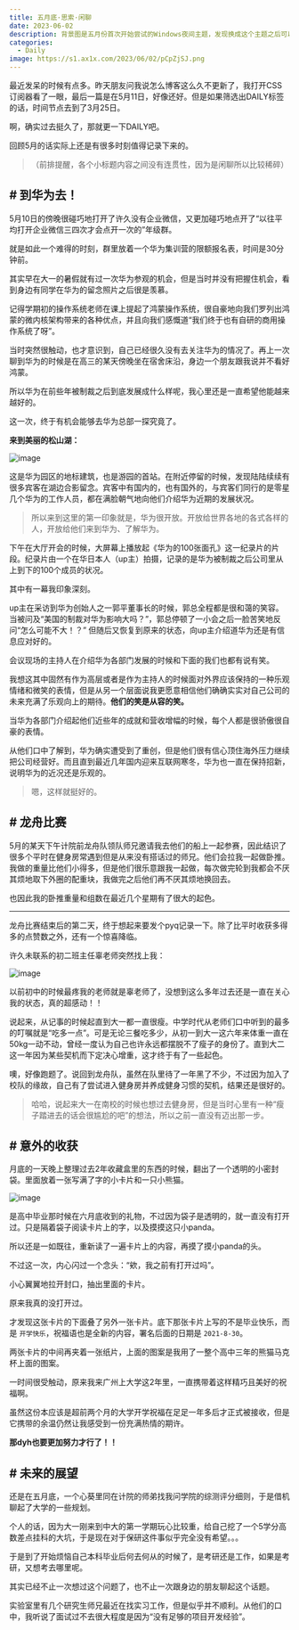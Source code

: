 ```yaml
---
title: 五月底·思索·闲聊
date: 2023-06-02
description: 背景图是五月份首次开始尝试的Windows夜间主题，发现换成这个主题之后可以在屏幕面前更集中注意力一些。
categories: 
  - Daily
image: https://s1.ax1x.com/2023/06/02/pCpZjSJ.png
---
```


最近发呆的时候有点多。昨天朋友问我说怎么博客这么久不更新了，我打开CSS订阅器看了一眼，最后一篇是在5月11日，好像还好。但是如果筛选出DAILY标签的话，时间节点去到了3月25日。

啊，确实过去挺久了，那就更一下DAILY吧。

回顾5月的话实际上还是有很多时刻值得记录下来的。

> （前排提醒，各个小标题内容之间没有连贯性，因为是闲聊所以比较稀碎）

## #  到华为去！

5月10日的傍晚很碰巧地打开了许久没有企业微信，又更加碰巧地点开了“以往平均打开企业微信三四次才会点开一次的”年级群。

就是如此一个难得的时刻，群里放着一个华为集训营的限额报名表，时间是30分钟前。

其实早在大一的暑假就有过一次华为参观的机会，但是当时并没有把握住机会，看到身边有同学在华为的留念照片之后很是羡慕。

记得学期初的操作系统老师在课上提起了鸿蒙操作系统，很自豪地向我们罗列出鸿蒙的微内核架构带来的各种优点，并且向我们感慨道“我们终于也有自研的商用操作系统了呀”。

当时突然很触动，也才意识到，自己已经很久没有去关注华为的情况了。再上一次聊到华为的时候是在高三的某天傍晚坐在宿舍床沿，身边一个朋友跟我说并不看好鸿蒙。

所以华为在前些年被制裁之后到底发展成什么样呢，我心里还是一直希望他能越来越好的。

这一次，终于有机会能够去华为总部一探究竟了。

**来到美丽的松山湖：**

![image](https://s1.ax1x.com/2023/06/02/pCpCzpq.jpg)

这是华为园区的地标建筑，也是游园的首站。在附近停留的时候，发现陆陆续续有很多宾客在湖边合影留念。宾客中有国内的，也有国外的，与宾客们同行的是零星几个华为的工作人员，都在满脸朝气地向他们介绍华为近期的发展状况。

> 所以来到这里的第一印象就是，华为很开放。开放给世界各地的各式各样的人，开放给他们来到华为、了解华为。

下午在大厅开会的时候，大屏幕上播放起《华为的100张面孔》这一纪录片的片段。纪录片由一个在华日本人（up主）拍摄，记录的是华为被制裁之后公司里从上到下的100个成员的状况。

其中有一幕我印象深刻。

up主在采访到华为创始人之一郭平董事长的时候，郭总全程都是很和蔼的笑容。当被问及“美国的制裁对华为影响大吗？”，郭总停顿了一小会之后一脸苦笑地反问“怎么可能不大！？” 但随后又恢复到原来的状态，向up主介绍道华为还是有信息应对好的。

会议现场的主持人在介绍华为各部门发展的时候和下面的我们也都有说有笑。

我想这其中固然有作为高层或者是作为主持人的时候面对外界应该保持的一种乐观情绪和微笑的表情，但是从另一个层面说我更愿意相信他们确确实实对自己公司的未来充满了乐观向上的期待。**他们的笑是从容的笑。**

当华为各部门介绍起他们近些年的成就和营收增幅的时候，每个人都是很骄傲很自豪的表情。

从他们口中了解到，华为确实遭受到了重创，但是他们很有信心顶住海外压力继续把公司经营好。而且直到最近几年国内迎来互联网寒冬，华为也一直在保持招新，说明华为的近况还是乐观的。

> 嗯，这样就挺好的。

## # 龙舟比赛

5月的某天下午计院前龙舟队领队师兄邀请我去他们的船上一起参赛，因此结识了很多个平时在健身房常遇到但是从来没有搭话过的师兄。他们会拉我一起做卧推。我做的重量比他们小得多，但是他们很乐意跟我一起做，每次做完轮到我都会不厌其烦地取下外圈的配重块，我做完之后他们再不厌其烦地换回去。

也因此我的卧推重量和组数在最近几个星期有了很大的起色。

---

龙舟比赛结束后的第二天，终于想起来要发个pyq记录一下。除了比平时收获多得多的点赞数之外，还有一个惊喜降临。

许久未联系的初二班主任辜老师突然找上我：

![image](https://s1.ax1x.com/2023/06/02/pCp91KO.png)

以前初中的时候最疼我的老师就是辜老师了，没想到这么多年过去还是一直在关心我的状态，真的超感动！！

说起来，从记事的时候起直到大一都一直很瘦。中学时代从老师们口中听到的最多的叮嘱就是“吃多一点”。可是无论三餐吃多少，从初一到大一这六年来体重一直在50kg一动不动，曾经一度认为自己也许永远都摆脱不了瘦子的身份了。直到大二这一年因为某些契机而下定决心增重，这才终于有了一些起色。

噢，好像跑题了。说回到龙舟队，虽然在队里待了一年黑了不少，不过因为加入了校队的缘故，自己有了尝试进入健身房并养成健身习惯的契机，结果还是很好的。

> 哈哈，说起来大一在南校的时候也想过去健身房，但是当时心里有一种“瘦子踏进去的话会很尴尬的吧”的想法，所以之前一直没有迈出那一步。

## # 意外的收获

月底的一天晚上整理过去2年收藏盒里的东西的时候，翻出了一个透明的小密封袋。里面放着一张写满了字的小卡片和一只小熊猫。

![image](https://s1.ax1x.com/2023/06/02/pCpEbn0.jpg)

是高中毕业那时候在六月底收到的礼物，不过因为袋子是透明的，就一直没有打开过。只是隔着袋子阅读卡片上的字，以及摸摸这只小panda。

所以还是一如既往，重新读了一遍卡片上的内容，再摸了摸小panda的头。

不过这一次，内心闪过一个念头：“欸，我之前有打开过吗”。

小心翼翼地拉开封口，抽出里面的卡片。

原来我真的没打开过。

才发现这张卡片的下面叠了另外一张卡片。底下那张卡片上写的不是毕业快乐，而是 `开学快乐`，祝福语也是全新的内容，署名后面的日期是 `2021-8-30`。

两张卡片的中间再夹着一张纸片，上面的图案是我用了一整个高中三年的熊猫马克杯上面的图案。

一时间很受触动，原来我来广州上大学这2年里，一直携带着这样精巧且美好的祝福啊。

虽然这份本应该是超前两个月的大学开学祝福在足足一年多后才正式被接收，但是它携带的余温仍然让我感受到一份充满热情的期许。

**那dyh也要更加努力才行了！！**

## # 未来的展望

还是在五月底，一个心葵里同在计院的师弟找我问学院的综测评分细则，于是借机聊起了大学的一些规划。

个人的话，因为大一刚来到中大的第一学期玩心比较重，给自己挖了一个5学分高数差点挂科的大坑，于是现在对于保研这件事似乎完全没有希望。。。

于是到了开始烦恼自己本科毕业后何去何从的时候了，是考研还是工作，如果是考研，又想考去哪里呢。

其实已经不止一次想过这个问题了，也不止一次跟身边的朋友聊起这个话题。

实验室里有几个研究生师兄最近在找实习工作，但是似乎并不顺利。从他们的口中，我听说了面试过不去很大程度是因为“没有足够的项目开发经验”。


